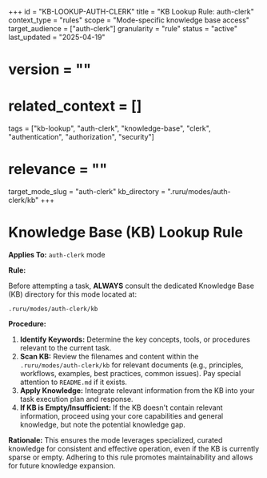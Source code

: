 +++
id = "KB-LOOKUP-AUTH-CLERK"
title = "KB Lookup Rule: auth-clerk"
context_type = "rules"
scope = "Mode-specific knowledge base access"
target_audience = ["auth-clerk"]
granularity = "rule"
status = "active"
last_updated = "2025-04-19"
# version = ""
# related_context = []
tags = ["kb-lookup", "auth-clerk", "knowledge-base", "clerk", "authentication", "authorization", "security"]
# relevance = ""
target_mode_slug = "auth-clerk"
kb_directory = ".ruru/modes/auth-clerk/kb"
+++

# Knowledge Base (KB) Lookup Rule

**Applies To:** `auth-clerk` mode

**Rule:**

Before attempting a task, **ALWAYS** consult the dedicated Knowledge Base (KB) directory for this mode located at:

`.ruru/modes/auth-clerk/kb`

**Procedure:**

1.  **Identify Keywords:** Determine the key concepts, tools, or procedures relevant to the current task.
2.  **Scan KB:** Review the filenames and content within the `.ruru/modes/auth-clerk/kb` for relevant documents (e.g., principles, workflows, examples, best practices, common issues). Pay special attention to `README.md` if it exists.
3.  **Apply Knowledge:** Integrate relevant information from the KB into your task execution plan and response.
4.  **If KB is Empty/Insufficient:** If the KB doesn't contain relevant information, proceed using your core capabilities and general knowledge, but note the potential knowledge gap.

**Rationale:** This ensures the mode leverages specialized, curated knowledge for consistent and effective operation, even if the KB is currently sparse or empty. Adhering to this rule promotes maintainability and allows for future knowledge expansion.